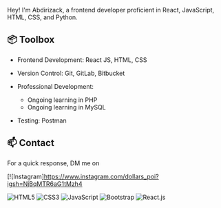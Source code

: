 Hey! I'm Abdirizack, a frontend developer proficient in React, JavaScript, HTML, CSS, and Python.


## 📦 Toolbox

- Frontend Development: React JS, HTML, CSS  
- Version Control: Git, GitLab, Bitbucket  
- Professional Development:
  - Ongoing learning in PHP  
  - Ongoing learning in MySQL
   
- Testing: Postman  

## 📫 Contact

 For a quick response, DM me on 
 
[![Instagram]https://www.instagram.com/dollars_poi?igsh=NjBqMTR6aG1tMzh4



 ![HTML5](https://img.icons8.com/color/48/000000/html-5.png) [](https://icons8.com/icon/20909/html-5)                      ![CSS3](https://img.icons8.com/color/48/000000/css3.png) [](https://icons8.com/icon/20906/css3)
 ![JavaScript](https://img.icons8.com/color/48/000000/javascript.png) [](https://icons8.com/icon/20907/javascript)               ![Bootstrap](https://img.icons8.com/color/48/000000/bootstrap.png) [](https://icons8.com/icon/99865/bootstrap)
 ![React.js](https://img.icons8.com/color/48/000000/react-native.png) [](https://icons8.com/icon/45168/react-native)
